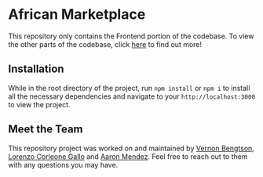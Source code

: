 # African Marketplace

This repository only contains the Frontend portion of the codebase. To view the other parts of the codebase, click [here](https://github.com/Build-Week-AfricanMarket4) to find out more!

## Installation

While in the root directory of the project, run `npm install` or `npm i` to install all the necessary dependencies and navigate to your `http://localhost:3000` to view the project.

## Meet the Team

This repository project was worked on and maintained by [Vernon Bengtson](https://github.com/VABIII),
[Lorenzo Corleone Gallo](https://github.com/lgallo95) and [Aaron Mendez](https://github.com/aaronamendez). Feel free to reach out to them with any questions you may have.
